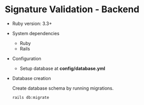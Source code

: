# Signature Validation - Backend

* Ruby version: 3.3+

* System dependencies
    * Ruby
    * Rails

* Configuration
    * Setup database at **config/database.yml**

* Database creation

    Create database schema by running migrations.
    ```
    rails db:migrate
    ```



